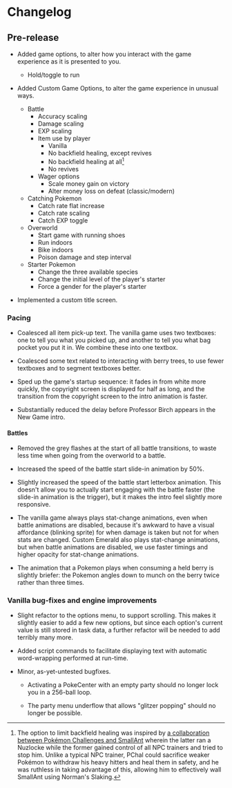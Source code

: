 
# Changelog

## Pre-release

* Added game options, to alter how you interact with the game experience as it is presented to you.

  * Hold/toggle to run

* Added Custom Game Options, to alter the game experience in unusual ways.

  * Battle
    * Accuracy scaling
    * Damage scaling
    * EXP scaling
    * Item use by player
      * Vanilla
      * No backfield healing, except revives
      * No backfield healing at all[^no-backfield-inspo]
      * No revives
    * Wager options
      * Scale money gain on victory
      * Alter money loss on defeat (classic/modern)
  * Catching Pokemon
    * Catch rate flat increase
    * Catch rate scaling
    * Catch EXP toggle
  * Overworld
    * Start game with running shoes
    * Run indoors
    * Bike indoors
    * Poison damage and step interval
  * Starter Pokemon
    * Change the three available species
    * Change the initial level of the player's starter
    * Force a gender for the player's starter

* Implemented a custom title screen.

[^no-backfield-inspo]: The option to limit backfield healing was inspired by [a collaboration between Pokémon Challenges and SmallAnt](https://www.youtube.com/watch?v=_3VwGkml-nk) wherein the latter ran a Nuzlocke while the former gained control of all NPC trainers and tried to stop him. Unlike a typical NPC trainer, PChal could sacrifice weaker Pokémon to withdraw his heavy hitters and heal them in safety, and he was ruthless in taking advantage of this, allowing him to effectively wall SmallAnt using Norman's Slaking.

### Pacing

* Coalesced all item pick-up text. The vanilla game uses two textboxes: one to tell you what you picked up, and another to tell you what bag pocket you put it in. We combine these into one textbox.

* Coalesced some text related to interacting with berry trees, to use fewer textboxes and to segment textboxes better.

* Sped up the game's startup sequence: it fades in from white more quickly, the copyright screen is displayed for half as long, and the transition from the copyright screen to the intro animation is faster.

* Substantially reduced the delay before Professor Birch appears in the New Game intro.

#### Battles

* Removed the grey flashes at the start of all battle transitions, to waste less time when going from the overworld to a battle.

* Increased the speed of the battle start slide-in animation by 50%.

* Slightly increased the speed of the battle start letterbox animation. This doesn't allow you to actually start engaging with the battle faster (the slide-in animation is the trigger), but it makes the intro feel slightly more responsive.

* The vanilla game always plays stat-change animations, even when battle animations are disabled, because it's awkward to have a visual affordance (blinking sprite) for when damage is taken but not for when stats are changed. Custom Emerald also plays stat-change animations, but when battle animations are disabled, we use faster timings and higher opacity for stat-change animations.

* The animation that a Pokemon plays when consuming a held berry is slightly briefer: the Pokemon angles down to munch on the berry twice rather than three times.

### Vanilla bug-fixes and engine improvements

* Slight refactor to the options menu, to support scrolling. This makes it slightly easier to add a few new options, but since each option's current value is still stored in task data, a further refactor will be needed to add terribly many more.

* Added script commands to facilitate displaying text with automatic word-wrapping performed at run-time.

* Minor, as-yet-untested bugfixes.

  * Activating a PokeCenter with an empty party should no longer lock you in a 256-ball loop.

  * The party menu underflow that allows "glitzer popping" should no longer be possible.